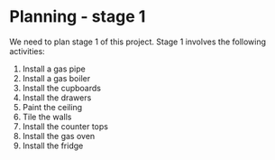 # Planning - stage 1

We need to plan stage 1 of this project. Stage 1 involves the following activities:

1. Install a gas pipe
1. Install a gas boiler 
1. Install the cupboards
1. Install the drawers
1. Paint the ceiling
1. Tile the walls
1. Install the counter tops
1. Install the gas oven
1. Install the fridge

